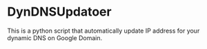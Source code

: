 # DynDNSUpdatoer

This is a python script that automatically update IP address for your dynamic DNS on Google Domain.